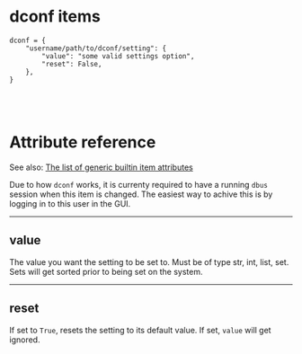 # dconf items

    dconf = {
        "username/path/to/dconf/setting": {
            "value": "some valid settings option",
            "reset": False,
        },
    }

<br><br>

# Attribute reference

See also: [The list of generic builtin item attributes](../repo/items.py.md#builtin-item-attributes)

<div class="alert alert-info">Due to how <code>dconf</code> works, it is currenty required to have a running <code>dbus</code> session when this item is changed. The easiest way to achive this is by logging in to this user in the GUI.</div>

<hr>

## value

The value you want the setting to be set to. Must be of type str, int, list, set. Sets will get sorted prior to being set on the system.

<hr>

## reset

If set to `True`, resets the setting to its default value. If set, `value` will get ignored.
